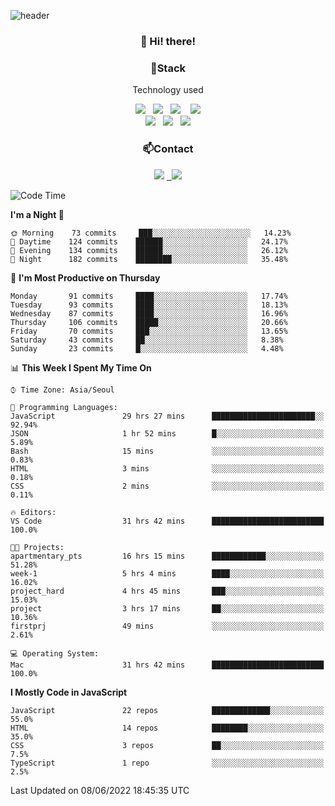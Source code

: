 ![header](https://capsule-render.vercel.app/api?type=waving&color=gradient&height=200&text=Che-ri&fontAlign=70&fontAlignY=40&animation=twinkling)

<h3 align="center">👋 Hi! there!</h3>

<h3 align="center">📌Stack</h3>
<p align="center">Technology used</p>
<div align="center"><img src="https://img.shields.io/badge/HTML5-e74c3c?style=flat-square&logo=HTML5&logoColor=white"></img> &nbsp <img src="https://img.shields.io/badge/CSS3-0A84FF?style=flat-square&logo=CSS3&logoColor=white"></img>  &nbsp <img src="https://img.shields.io/badge/SCSS-fd79a8?style=flat-square&logo=Sass&logoColor=white"/></a>&nbsp  &nbsp <img src="https://img.shields.io/badge/styled%2Dcomponents-DB7093?style=flat-square&logo=styled%2Dcomponents&logoColor=white"/></a>
<br><img src="https://img.shields.io/badge/JavaScript-FFCD11?style=flat-square&logo=JavaScript&logoColor=white"></img> &nbsp <img src="https://img.shields.io/badge/React-00BCF6?style=flat-square&logo=React&logoColor=white"></img> &nbsp <img src="https://img.shields.io/badge/Redux-764ABC?style=flat-square&logo=Redux&logoColor=white"/></a></div>

<h3 align="center">📫Contact</h3>
<div align="center"><a href="https://cheri.tistory.com/"><img src="https://img.shields.io/badge/Cheri-AD29B6?style=flat-square&logo=Tidal&logoColor=white"/></a> <a href="rnjs1135@gmail.com"> &nbsp <img src="https://img.shields.io/badge/Gmail-EA4335?style=flat-square&logo=Gmail&logoColor=white"/></a></div>

<!--START_SECTION:waka-->
![Code Time](http://img.shields.io/badge/Code%20Time-0%20secs-blue)

**I'm a Night 🦉** 

```text
🌞 Morning    73 commits     ███░░░░░░░░░░░░░░░░░░░░░░   14.23% 
🌆 Daytime    124 commits    ██████░░░░░░░░░░░░░░░░░░░   24.17% 
🌃 Evening    134 commits    ██████░░░░░░░░░░░░░░░░░░░   26.12% 
🌙 Night      182 commits    ████████░░░░░░░░░░░░░░░░░   35.48%

```
📅 **I'm Most Productive on Thursday** 

```text
Monday       91 commits     ████░░░░░░░░░░░░░░░░░░░░░   17.74% 
Tuesday      93 commits     ████░░░░░░░░░░░░░░░░░░░░░   18.13% 
Wednesday    87 commits     ████░░░░░░░░░░░░░░░░░░░░░   16.96% 
Thursday     106 commits    █████░░░░░░░░░░░░░░░░░░░░   20.66% 
Friday       70 commits     ███░░░░░░░░░░░░░░░░░░░░░░   13.65% 
Saturday     43 commits     ██░░░░░░░░░░░░░░░░░░░░░░░   8.38% 
Sunday       23 commits     █░░░░░░░░░░░░░░░░░░░░░░░░   4.48%

```


📊 **This Week I Spent My Time On** 

```text
⌚︎ Time Zone: Asia/Seoul

💬 Programming Languages: 
JavaScript               29 hrs 27 mins      ███████████████████████░░   92.94% 
JSON                     1 hr 52 mins        █░░░░░░░░░░░░░░░░░░░░░░░░   5.89% 
Bash                     15 mins             ░░░░░░░░░░░░░░░░░░░░░░░░░   0.83% 
HTML                     3 mins              ░░░░░░░░░░░░░░░░░░░░░░░░░   0.18% 
CSS                      2 mins              ░░░░░░░░░░░░░░░░░░░░░░░░░   0.11%

🔥 Editors: 
VS Code                  31 hrs 42 mins      █████████████████████████   100.0%

🐱‍💻 Projects: 
apartmentary_pts         16 hrs 15 mins      ████████████░░░░░░░░░░░░░   51.28% 
week-1                   5 hrs 4 mins        ████░░░░░░░░░░░░░░░░░░░░░   16.02% 
project_hard             4 hrs 45 mins       ███░░░░░░░░░░░░░░░░░░░░░░   15.03% 
project                  3 hrs 17 mins       ██░░░░░░░░░░░░░░░░░░░░░░░   10.36% 
firstprj                 49 mins             ░░░░░░░░░░░░░░░░░░░░░░░░░   2.61%

💻 Operating System: 
Mac                      31 hrs 42 mins      █████████████████████████   100.0%

```

**I Mostly Code in JavaScript** 

```text
JavaScript               22 repos            █████████████░░░░░░░░░░░░   55.0% 
HTML                     14 repos            ████████░░░░░░░░░░░░░░░░░   35.0% 
CSS                      3 repos             ██░░░░░░░░░░░░░░░░░░░░░░░   7.5% 
TypeScript               1 repo              ░░░░░░░░░░░░░░░░░░░░░░░░░   2.5%

```



 Last Updated on 08/06/2022 18:45:35 UTC
<!--END_SECTION:waka-->
